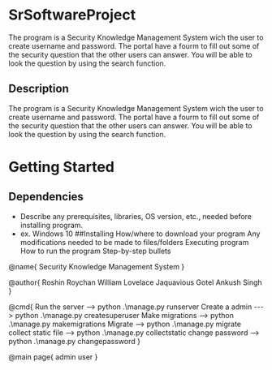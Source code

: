 # SrSoftwareProject
The program is a Security Knowledge Management System wich the user to create username and password. The portal have a fourm to fill out some of the security question that the other users can answer. You will be able to look the question by using the search function.

## Description
The program is a Security Knowledge Management System wich the user to create username and password. The portal have a fourm to fill out some of the security question that the other users can answer. You will be able to look the question by using the search function.

# Getting Started
## Dependencies
* Describe any prerequisites, libraries, OS version, etc., needed before installing program.
* ex. Windows 10
##Installing
How/where to download your program
Any modifications needed to be made to files/folders
Executing program
How to run the program
Step-by-step bullets

@name{
    Security Knowledge Management System
}

@author{
    Roshin Roychan
    William Lovelace
    Jaquavious Gotel
    Ankush Singh
}

@cmd{
    Run the server --> python .\manage.py runserver
    Create a admin ---> python .\manage.py createsuperuser
    Make migrations --> python .\manage.py makemigrations
    Migrate --> python .\manage.py migrate
    collect static file --> python .\manage.py collectstatic
    change password --> python .\manage.py changepassword <username>
}

@main page{
    admin
    user
}


